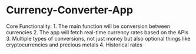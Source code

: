 # Currency-Converter-App
 Core Functionality:  1. The main function will be conversion between currencies  2. The app will fetch real-time currency rates based on the APIs 3. Multiple types of conversions, not just money but also optional things like cryptocurrencies and precious metals  4.  Historical rates
